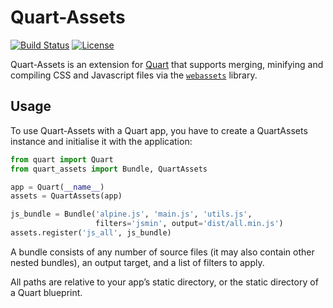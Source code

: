 # Quart-Assets

[![Build Status](https://github.com/sgerrand/quart-assets/actions/workflows/tests.yml/badge.svg?branch=main)](https://github.com/sgerrand/quart-assets/actions/workflows/tests.yml)
[![License](https://img.shields.io/badge/License-BSD%202--Clause-blue.svg)](https://opensource.org/licenses/BSD-2-Clause)

Quart-Assets is an extension for [Quart][quart] that supports merging,
minifying and compiling CSS and Javascript files via the
[`webassets`][webassets] library.

## Usage

To use Quart-Assets with a Quart app, you have to create a QuartAssets
instance and initialise it with the application:

```python
from quart import Quart
from quart_assets import Bundle, QuartAssets

app = Quart(__name__)
assets = QuartAssets(app)

js_bundle = Bundle('alpine.js', 'main.js', 'utils.js',
                   filters='jsmin', output='dist/all.min.js')
assets.register('js_all', js_bundle)
```

A bundle consists of any number of source files (it may also contain other
nested bundles), an output target, and a list of filters to apply.

All paths are relative to your app’s static directory, or the static directory of a Quart blueprint.


[quart]: https://quart.palletprojects.com
[webassets]: https://webassets.readthedocs.io

